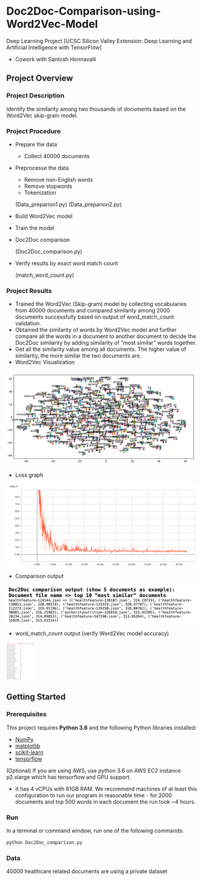 # Doc2Doc-Comparison-using-Word2Vec-Model
Deep Learning Project [UCSC Silicon Valley Extension: Deep Learning and Artificial Intelligence with TensorFlow]
- Cowork with Santosh Honnavalli

## Project Overview
### Project Description
Identify the similarity among two thousands of documents based on the Word2Vec skip-gram model.

### Project Procedure
- Prepare the data
  - Collect 40000 documents
- Preprocesse the data
  - Remove non-English words
  - Remove stopwords
  - Tokenization
  
  (Data_preparion1.py) 
  (Data_preparion2.py)
- Build Word2Vec model
- Train the  model
- Doc2Doc comparison

  (Doc2Doc_comparison.py)
- Verify results by exact word match count

  (match_word_count.py)
### Project Results
- Trained the Word2Vec (Skip-gram) model by collecting vocabularies from 40000 documents and compared similarity among 2000 documents successfully based on output of word_match_count validation.
- Obtained the similarity of words by Word2Vec model and further compare all the words in a document to another document to decide the Doc2Doc similarity by adding similarity of “most similar” words together. 
- Get all the similarity value among all documents. The higher value of similarity, the more similar the two documents are. 
- Word2Vec Visualization

 <img src='assets/embeddings_output.png'>
 
- Loss graph

 <img src='assets/loss_graph.png'>
 
- Comparison output

 <img src='assets/top10_output.png'>
 
 - word_match_count output (verify Word2Vec model accuracy)
 
  <img src='assets/word_count_matcg_output.png' height='100px'>


## Getting Started
### Prerequisites

This project requires **Python 3.6** and the following Python libraries installed:

- [NumPy](http://www.numpy.org/)
- [matplotlib](http://matplotlib.org/)
- [scikit-learn](http://scikit-learn.org/stable/)
- [tensorflow](https://www.tensorflow.org/install/pip)

(Optional) If you are using AWS, use python 3.6 on AWS EC2 instance p2.xlarge which has tensorflow and GPU support.
- It has 4 vCPUs with 61GB RAM. We recommend machines of at least this configuration to run our program in reasonable time - for 2000 documents and top 500 words in each document the run took ~4 hours.

### Run

In a terminal or command window, run one of the following commands:

```bash
python Doc2Doc_comparison.py
```  

### Data

40000 healthcare related documents are using a private dataset
